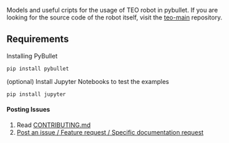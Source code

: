 Models and useful cripts for the usage of TEO robot in pybullet. If you are looking for the source code of the robot itself, visit the [teo-main](https://github.com/roboticslab-uc3m/teo-main) repository.

## Requirements

Installing PyBullet

```
pip install pybullet
```

(optional) Install Jupyter Notebooks to test the examples
```
pip install jupyter
```


#### Posting Issues

1. Read [CONTRIBUTING.md](CONTRIBUTING.md)
2. [Post an issue / Feature request / Specific documentation request](https://github.com/roboticslab-uc3m/teo-openrave-models/issues)
